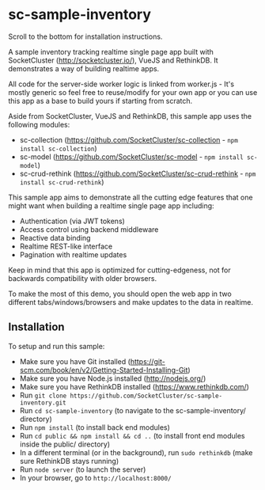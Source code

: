 # sc-sample-inventory

Scroll to the bottom for installation instructions.

A sample inventory tracking realtime single page app built with SocketCluster (http://socketcluster.io/), VueJS and RethinkDB.
It demonstrates a way of building realtime apps.

All code for the server-side worker logic is linked from worker.js - It's mostly generic so feel free to reuse/modify for your own app
or you can use this app as a base to build yours if starting from scratch.

Aside from SocketCluster, VueJS and RethinkDB, this sample app uses the following modules:
- sc-collection (https://github.com/SocketCluster/sc-collection - ```npm install sc-collection```)
- sc-model (https://github.com/SocketCluster/sc-model - ```npm install sc-model```)
- sc-crud-rethink (https://github.com/SocketCluster/sc-crud-rethink - ```npm install sc-crud-rethink```)

This sample app aims to demonstrate all the cutting edge features that one might want when
building a realtime single page app including:

- Authentication (via JWT tokens)
- Access control using backend middleware
- Reactive data binding
- Realtime REST-like interface
- Pagination with realtime updates

Keep in mind that this app is optimized for cutting-edgeness, not for backwards
compatibility with older browsers.

To make the most of this demo, you should open the web app in two different tabs/windows/browsers and
make updates to the data in realtime.


## Installation

To setup and run this sample:

- Make sure you have Git installed (https://git-scm.com/book/en/v2/Getting-Started-Installing-Git)
- Make sure you have Node.js installed (http://nodejs.org/)
- Make sure you have RethinkDB installed (https://www.rethinkdb.com/)
- Run ```git clone https://github.com/SocketCluster/sc-sample-inventory.git```
- Run ```cd sc-sample-inventory``` (to navigate to the sc-sample-inventory/ directory)
- Run ```npm install``` (to install back end modules)
- Run ```cd public && npm install && cd ..``` (to install front end modules inside the public/ directory)
- In a different terminal (or in the background), run ```sudo rethinkdb``` (make sure RethinkDB stays running)
- Run ```node server``` (to launch the server)
- In your browser, go to ```http://localhost:8000/```
